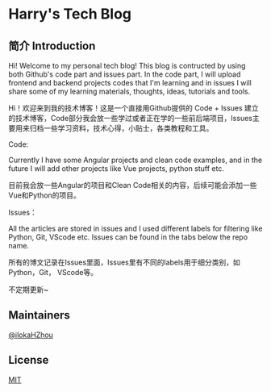 # Harry's Tech Blog
## 简介 Introduction

Hi! Welcome to my personal tech blog! This blog is contructed by using both Github's code part and issues part. In the code part, I will upload frontend and backend projects codes that I'm learning and in issues I will share some of my learning materials, thoughts, ideas, tutorials and tools.

Hi！欢迎来到我的技术博客！这是一个直接用Github提供的 Code + Issues 建立的技术博客，Code部分我会放一些学过或者正在学的一些前后端项目，Issues主要用来归档一些学习资料，技术心得，小贴士，各类教程和工具。

Code:

Currently I have some Angular projects and clean code examples, and in the future I will add other projects like Vue projects, python stuff etc.

目前我会放一些Angular的项目和Clean Code相关的内容，后续可能会添加一些Vue和Python的项目。

Issues：

All the articles are stored in issues and I used different labels for filtering like Python, Git, VScode etc. Issues can be found in the tabs below the repo name.


所有的博文记录在Issues里面，Issues里有不同的labels用于细分类别，如Python，Git， VScode等。



不定期更新~  


## Maintainers  
[@ilokaHZhou](https://github.com/ilokaHZhou) 


## License  

[MIT](LICENSE) 
